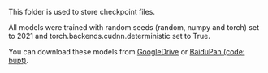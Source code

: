 This folder is used to store checkpoint files.

All models were trained with random seeds (random, numpy and torch) set to 2021 and torch.backends.cudnn.deterministic set to True.

You can download these models from [GoogleDrive](https://drive.google.com/drive/folders/1hr5XCnGAmrgvcI188sTv_2UvPdJxhiMD?usp=sharing) or [BaiduPan (code: bupt)](https://pan.baidu.com/s/1mHskv4vV4NwhgvvKVqtaeA).
